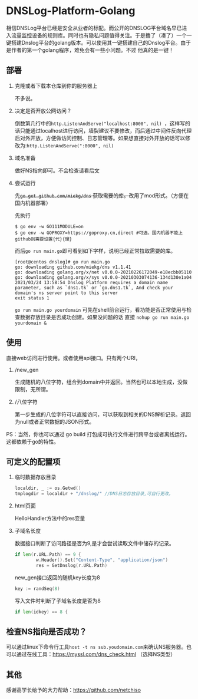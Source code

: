 # DNSLog-Platform-Golang

相信DNSLog平台已经是安全从业者的标配。而公开的DNSLOG平台域名早已进入流量监控设备的规则库。同时也有隐私问题值得关注。于是撸了（凑了）一个一键搭建Dnslog平台的golang版本。可以使用其一键搭建自己的Dnslog平台。由于是作者的第一个golang程序，难免会有一些小问题。不过 他真的是一键！

## 部署

1. 克隆或者下载本仓库到你的服务器上

   不多说。

2. 决定是否开放公网访问？

   倒数第几行中的`http.ListenAndServe("localhost:8000", nil) `，这样写的话只能通过localhost进行访问，墙裂建议不要修改，而后通过中间件反向代理后对外开放，方便做访问控制、日志管理等。如果想直接对外开放的话可以修改为:`http.ListenAndServe(":8000", nil)`

3. 域名准备

   做好NS指向即可。不会检查请看后文

4. 尝试运行

   ~~先`go get github.com/miekg/dns` 获取需要的库。~~改用了mod形式。（方便在国内机器部署）

   先执行
   
   ```shell
   $ go env -w GO111MODULE=on
   $ go env -w GOPROXY=https://goproxy.cn,direct #可选，国内机器不能上github则需要设置{代}{理}
   ```
   
   而后`go run main.go`即可看到如下字样，说明已经正常拉取需要的库。
   
   ```shell
   [root@centos dnslog]# go run main.go 
   go: downloading github.com/miekg/dns v1.1.41
   go: downloading golang.org/x/net v0.0.0-20210226172049-e18ecbb05110
   go: downloading golang.org/x/sys v0.0.0-20210303074136-134d130e1a04
   2021/03/24 13:58:54 Dnslog Platform requires a domain name parameter, such as `dns1.tk` or `go.dns1.tk`, And check your domain's ns server point to this server
   exit status 1
   ```
   
   `go run main.go yourdomain` 可先在shell前台运行，看功能是否正常使用与检查数据存放目录是否成功创建。如果没问题的话 直接 `nohup go run main.go yourdomain &`

## 使用

直接web访问进行使用。或者使用api接口。只有两个URI，

1. /new_gen

   生成随机的八位字符，组合到domain中并返回。当然也可以本地生成，没做限制，无所谓。

2. /八位字符

   第一步生成的八位字符可以直接访问，可以获取到相关的DNS解析记录。返回为null或者正常数据的JSON形式。


PS：当然，你也可以通过 go build 打包成可执行文件进行跨平台或者离线运行。这都依赖于go的特性。

## 可定义的配置项

1. 临时数据存放目录
    ```go
    localdir, _ := os.Getwd()
    tmplogdir = localdir + "/dnslog/" //DNS日志存放目录,可自行更改。
    ```

2. html页面

   HelloHandler方法中的res变量

3. 子域名长度

    数据接口判断了访问路径是否为9,是才会尝试读取文件中储存的记录。

    ```go
    if len(r.URL.Path) == 9 {
    		w.Header().Set("Content-Type", "application/json")
    		res = GetDnslog(r.URL.Path)
    ```

    new_gen接口返回的随机key长度为8

    ```go
    key := randSeq(8)
    ```

    写入文件时判断了子域名长度是否为8

    ```go
    if len(idkey) == 8 {
    ```

## 检查NS指向是否成功？

可以通过linux下命令行工具`host -t ns sub.youdomain.com`来确认NS服务器。也可以通过在线工具：https://myssl.com/dns_check.html （选择NS类型）

## 其他

感谢高学长给予的大力帮助：https://github.com/netchiso

